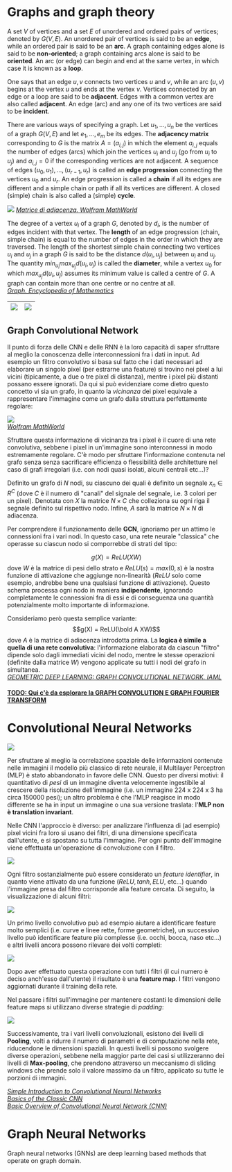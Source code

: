 # Graphs and graph theory

A set $V$ of vertices and a set $E$ of unordered and ordered pairs of vertices; denoted by $G(V,E)$. An unordered pair of vertices is said to be an **edge**, while an ordered pair is said to be an **arc**. A graph containing edges alone is said to be **non-oriented**; a graph containing arcs alone is said to be **oriented**. An arc (or edge) can begin and end at the same vertex, in which case it is known as a **loop**.

One says that an edge ${u,v}$ connects two vertices $u$ and $v$, while an arc $(u,v)$ begins at the vertex $u$ and ends at the vertex $v$. Vertices connected by an edge or a loop are said to be **adjacent**. Edges with a common vertex are also called **adjacent**. An edge (arc) and any one of its two vertices are said to be **incident**. 

There are various ways of specifying a graph. Let $u_1,...,u_n$ be the vertices of a graph $G(V,E)$ and let $e_1,...,e_m$ be its edges. The **adjacency matrix** corresponding to $G$ is the matrix $A=(a_{i,j})$ in which the element $a_{i,j}$ equals the number of edges (arcs) which join the vertices $u_i$ and $u_j$ (go from $u_i$ to $u_j$) and $a_{i,j} =0$ if the corresponding vertices are not adjacent. A sequence of edges $(u_0,u_1),...,(u_{r-1},u_r)$ is called an **edge progression** connecting the vertices $u_0$ and $u_r$. An edge progression is called a **chain** if all its edges are different and a simple chain or path if all its vertices are different. A closed (simple) chain is also called a (simple) **cycle**.

![](https://iaml.it/blog/geometric-deep-learning-1/images/AdjacencyMatrix_1002.gif) [*Matrice di adiacenza. Wolfram MathWorld*](http://mathworld.wolfram.com/AdjacencyMatrix.html)

The degree of a vertex $u_i$ of a graph $G$, denoted by $d_i$, is the number of edges incident with that vertex.
The **length** of an edge progression (chain, simple chain) is equal to the number of edges in the order in which they are traversed. The length of the shortest simple chain connecting two vertices $u_i$ and $u_j$ in a graph $G$ is said to be the distance $d(u_i,u_j)$ between $u_i$ and $u_j$. The quantity $min_{u_i}max_{u_j}d(u_i,u_j)$ is called the **diameter**, while a vertex $u_0$ for which $max_{u_j}d(u_i,u_j)$ assumes its minimum value is called a centre of $G$. A graph can contain more than one centre or no centre at all. \
[*Graph. Encyclopedia of Mathematics*](http://www.encyclopediaofmath.org/index.php?title=Graph&oldid=38869)

| ![](https://miro.medium.com/max/1824/1*qxvZX-YRBsRrmM5ePvNAQA.jpeg) | ![](https://miro.medium.com/max/1723/1*urJTrfWn8aZdhb9A-HXZVg.jpeg) |
| - | - |

## Graph Convolutional Network
Il punto di forza delle CNN e delle RNN è la loro capacità di saper sfruttare al meglio la conoscenza delle interconnessioni fra i dati in input. Ad esempio un filtro convolutivo si basa sul fatto che i dati necessari ad elaborare un singolo pixel (per estrarne una feature) si trovino nei pixel a lui vicini (tipicamente, a due o tre pixel di distanza), mentre i pixel più distanti possano essere ignorati. Da qui si può evidenziare come dietro questo concetto vi sia un grafo, in quanto la *vicinanza* dei pixel equivale a rappresentare l'immagine come un grafo dalla struttura perfettamente regolare:

![](https://iaml.it/blog/geometric-deep-learning-1/images/GridGraph_701.gif) 
\
[*Wolfram MathWorld*](http://mathworld.wolfram.com/GridGraph.html)

Sfruttare questa informazione di vicinanza tra i pixel è il cuore di una rete convolutiva, sebbene i pixel in un'immagine sono interconnessi in modo estremamente regolare. C'è modo per sfruttare l'informazione contenuta nel grafo senza senza sacrificare efficienza o flessibilità delle architetture nel caso di grafi irregolari (i.e. con nodi quasi isolati, alcuni centrali etc...)?

Definito un grafo di $N$ nodi, su ciascuno dei quali è definito un segnale $x_n \in R^C$ (dove $C$ è il numero di "canali" del signale del segnale, i.e. 3 colori per un pixel). Denotata con $X$ la matrice $N \times C$ che colleziona su ogni riga il segnale definito sul rispettivo nodo. Infine, $A$ sarà la matrice $N \times N$ di adiacenza.

Per comprendere il funzionamento delle **GCN**, ignoriamo per un attimo le connessioni fra i vari nodi. In questo caso, una rete neurale "classica" che operasse su ciascun nodo si comporrebbe di strati del tipo:

$$g(X)=ReLU(XW)$$
dove $W$ è la matrice di pesi dello strato e $ReLU(s)=max(0,s)$ è la nostra funzione di attivazione che aggiunge non-linearità ($ReLU$ solo come esempio, andrebbe bene una qualsiasi funzione di attivazione). Questo schema processa ogni nodo in maniera **indipendente**, ignorando completamente le connessioni fra di essi e di conseguenza una quantità potenzialmente molto importante di informazione. 

Consideriamo però questa semplice variante:
$$g(X) = ReLU(\bold A XW)$$
dove $A$ è la matrice di adiacenza introdotta prima. La **logica è simile a quella di una rete convolutiva**: l'informazione elaborata da ciascun "filtro" dipende solo dagli immediati vicini del nodo, mentre le stesse operazioni (definite dalla matrice $W$) vengono applicate su tutti i nodi del grafo in simultanea. \
[*GEOMETRIC DEEP LEARNING: GRAPH CONVOLUTIONAL NETWORK. IAML*](https://iaml.it/blog/geometric-deep-learning-1)

#### [TODO: Qui c'è da esplorare la GRAPH CONVOLUTION E GRAPH FOURIER TRANSFORM](https://ieeexplore.ieee.org/abstract/document/7974879)

# Convolutional Neural Networks

![](https://miro.medium.com/max/772/1*kkyW7BR5FZJq4_oBTx3OPQ.png)

Per sfruttare al meglio la correlazione spaziale delle informazioni contenute nelle immagini il modello più classico di rete neurale, il Multilayer Perceptron (MLP) è stato abbandonato in favore delle CNN. Questo per diversi motivi: il quantitativo di *pesi* di un immagine diventa velocemente ingestibile al crescere della risoluzione dell'immagine (i.e. un immagine 224 x 224 x 3 ha circa 150000 pesi); un altro problema è che l'MLP reagisce in modo differente se ha in input un immagine o una sua versione traslata: l'**MLP non è translation invariant**. 

Nelle CNN l'approccio è diverso: per analizzare l'influenza di (ad esempio) pixel vicini fra loro si usano dei filtri, di una dimensione specificata dall'utente, e si spostano su tutta l'immagine. Per ogni punto dell'immagine viene effettuata un'operazione di convoluzione con il filtro. 

![](https://miro.medium.com/max/1950/1*p-_47puSuVNmRJnOXYPQCg.png)

Ogni filtro sostanzialmente può essere considerato un *feature identifier*, in quanto viene attivato da una funzione ($ReLU, tanh, ELU$, etc...) quando l'immagine presa dal filtro corrisponde alla feature cercata. Di seguito, la visualizzazione di alcuni filtri:

![](https://miro.medium.com/max/268/1*jjSlVUDl8ymH_WRVGy63nw.png)

Un primo livello convolutivo può ad esempio aiutare a identificare feature molto semplici (i.e. curve e linee rette, forme geometriche), un successivo livello può identificare feature più complesse (i.e. occhi, bocca, naso etc...) e altri livelli ancora possono rilevare dei volti completi:

![](https://miro.medium.com/max/1910/1*fLGuAUT5imTIGAeA4zzaWA.png)

Dopo aver effettuato questa operazione con tutti i filtri (il cui numero è deciso anch'esso dall'utente) il risultato è una **feature map**.
I filtri vengono aggiornati durante il training della rete.

Nel passare i filtri sull'immagine per mantenere costanti le dimensioni delle feature maps si utilizzano diverse strategie di *padding*:

![](https://miro.medium.com/max/2334/1*KvUXfrmxl2-uvt9fUvF1YQ.png)

Successivamente, tra i vari livelli convoluzionali, esistono dei livelli di **Pooling**, volti a ridurre il numero di parametri e di computazione nella rete, riducendone le dimensioni spaziali. In questi livelli si possono svolgere diverse operazioni, sebbene nella maggior parte dei casi si utilizzeranno dei livelli di **Max-pooling**, che prendono attraverso un meccanismo di sliding windows che prende solo il valore massimo da un filtro, applicato su tutte le porzioni di immagini. 

[*Simple Introduction to Convolutional Neural Networks*](https://towardsdatascience.com/simple-introduction-to-convolutional-neural-networks-cdf8d3077bac)    
[*Basics of the Classic CNN*](https://towardsdatascience.com/basics-of-the-classic-cnn-a3dce1225add)  
[*Basic Overview of Convolutional Neural Network (CNN)*](https://medium.com/dataseries/basic-overview-of-convolutional-neural-network-cnn-4fcc7dbb4f17)

# Graph Neural Networks
Graph neural networks (GNNs) are deep learning based methods that operate on graph domain.